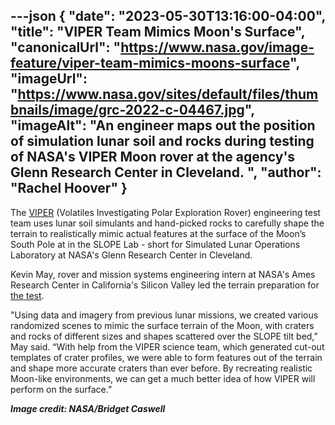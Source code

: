 ---json
{
  "date": "2023-05-30T13:16:00-04:00",
  "title": "VIPER Team Mimics Moon's Surface",
  "canonicalUrl": "https://www.nasa.gov/image-feature/viper-team-mimics-moons-surface",
  "imageUrl": "https://www.nasa.gov/sites/default/files/thumbnails/image/grc-2022-c-04467.jpg",
  "imageAlt": "An engineer maps out the position of simulation lunar soil and rocks during testing of NASA's VIPER Moon rover at the agency's Glenn Research Center in Cleveland. ",
  "author": "Rachel Hoover"
}
---

The [VIPER](https://www.nasa.gov/viper) (Volatiles Investigating Polar Exploration Rover) engineering test team uses lunar soil simulants and hand-picked rocks to carefully shape the terrain to realistically mimic actual features at the surface of the Moon’s South Pole at in the SLOPE Lab - short for Simulated Lunar Operations Laboratory at NASA's Glenn Research Center in Cleveland.

Kevin May, rover and mission systems engineering intern at NASA's Ames Research Center in California's Silicon Valley led the terrain preparation for [the test](https://www.nasa.gov/feature/ames/nasas-viper-prototype-motors-through-moon-like-obstacle-course).

"Using data and imagery from previous lunar missions, we created various randomized scenes to mimic the surface terrain of the Moon, with craters and rocks of different sizes and shapes scattered over the SLOPE tilt bed,” May said. “With help from the VIPER science team, which generated cut-out templates of crater profiles, we were able to form features out of the terrain and shape more accurate craters than ever before. By recreating realistic Moon-like environments, we can get a much better idea of how VIPER will perform on the surface.”  
  
_**Image credit: NASA/Bridget Caswell**_
